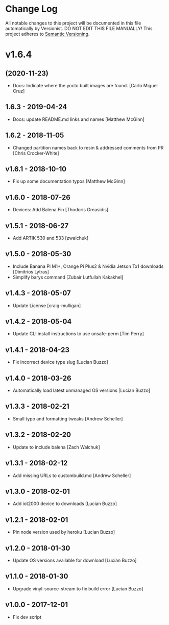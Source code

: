 # Change Log

All notable changes to this project will be documented in this file
automatically by Versionist. DO NOT EDIT THIS FILE MANUALLY!
This project adheres to [Semantic Versioning](http://semver.org/).

# v1.6.4
## (2020-11-23)

* Docs: Indicate where the yocto built images are found. [Carlo Miguel Cruz]

## 1.6.3 - 2019-04-24

* Docs: update README.md links and names [Matthew McGinn]

## 1.6.2 - 2018-11-05

* Changed partition names back to resin & addressed comments from PR [Chris Crocker-White]

## v1.6.1 - 2018-10-10

* Fix up some documentation typos [Matthew McGinn]

## v1.6.0 - 2018-07-26

* Devices: Add Balena Fin [Thodoris Greasidis]

## v1.5.1 - 2018-06-27

* Add ARTIK 530 and 533 [zwalchuk]

## v1.5.0 - 2018-05-30

* Include Banana Pi M1+, Orange Pi Plus2 & Nvidia Jetson Tx1 downloads [Dimitrios Lytras]
* Simplify barys command [Zubair Lutfullah Kakakhel]

## v1.4.3 - 2018-05-07

* Update License [craig-mulligan]

## v1.4.2 - 2018-05-04

* Update CLI install instructions to use unsafe-perm [Tim Perry]

## v1.4.1 - 2018-04-23

* Fix incorrect device type slug [Lucian Buzzo]

## v1.4.0 - 2018-03-26

* Automatically load latest unmanaged OS versions [Lucian Buzzo]

## v1.3.3 - 2018-02-21

* Small typo and formatting tweaks [Andrew Scheller]

## v1.3.2 - 2018-02-20

* Update to include balena [Zach Walchuk]

## v1.3.1 - 2018-02-12

* Add missing URLs to custombuild.md [Andrew Scheller]

## v1.3.0 - 2018-02-01

* Add iot2000 device to downloads [Lucian Buzzo]

## v1.2.1 - 2018-02-01

* Pin node version used by heroku [Lucian Buzzo]

## v1.2.0 - 2018-01-30

* Update OS versions available for download [Lucian Buzzo]

## v1.1.0 - 2018-01-30

* Upgrade vinyl-source-stream to fix build error [Lucian Buzzo]

## v1.0.0 - 2017-12-01

* Fix dev script
